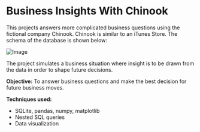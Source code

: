 # Business Insights With Chinook

This projects answers more complicated business questions using the fictional company Chinook. Chinook is similar to an iTunes Store. The schema of the database is shown below:

![Image](https://camo.githubusercontent.com/a86112e5904456825a13f5fcbec439e16b376abe/687474703a2f2f6c68342e67677068742e636f6d2f5f6f4b6f367a4668644439382f53574650747966484a46492f4141414141414141414d632f4764726c7a65424e735a4d2f733830302f4368696e6f6f6b4461746162617365536368656d61312e312e706e67)

The project simulates a business situation where insight is to be drawn from the data in order to shape future decisions.

**Objective:** To answer business questions and make the best decision for future business moves.

**Techniques used:**
* SQLite, pandas, numpy, matplotlib
* Nested SQL queries
* Data visualization
